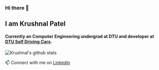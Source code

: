### Hi there 👋
## I am Krushnal Patel
#### Currently an Computer Engineering undergrad at DTU and developer at <a href="https://www.linkedin.com/company/dtusdc/">DTU Self Driving Cars</a>.
![Krushnal's github stats](https://github-readme-stats.vercel.app/api?username=krush11&show_icons=true&theme=midnight-purple) <br/>

📫 Connect with me on <a href="https://www.linkedin.com/in/krushnal/V">Linkedin</a>
